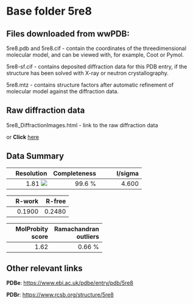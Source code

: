 # Base folder 5re8

## Files downloaded from wwPDB:

5re8.pdb and 5re8.cif - contain the coordinates of the threedimensional molecular model, and can be viewed with, for example, Coot or Pymol.

5re8-sf.cif - contains deposited diffraction data for this PDB entry, if the structure has been solved with X-ray or neutron crystallography.

5re8.mtz - contains structure factors after automatic refinement of molecular model against the diffraction data.

## Raw diffraction data

5re8_DiffractionImages.html - link to the raw diffraction data 

or **Click** [here](https://zenodo.org/record/3730547) 

## Data Summary
|   | Resolution | Completeness| I/sigma |
|---|-------------:|----------------:|--------------:|
|   |1.81 <img src="https://latex.codecogs.com/svg.latex?{\mbox{\normalfont\AA}}"/>|99.6  %|<img width=50/>4.600|

|   | **R-work**| **R-free**   
|---|-------------:|----------------:|           
||0.1900|0.2480|

|   |**MolProbity<br>score**| **Ramachandran<br>outliers** 
|---|-------------:|----------------:|
||1.62|0.66 %|

## Other relevant links 
**PDBe**:  https://www.ebi.ac.uk/pdbe/entry/pdb/5re8
 
**PDBr**: https://www.rcsb.org/structure/5re8 

